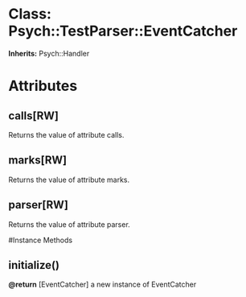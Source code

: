# Class: Psych::TestParser::EventCatcher
**Inherits:** Psych::Handler
    



# Attributes
## calls[RW] [](#attribute-i-calls)
Returns the value of attribute calls.

## marks[RW] [](#attribute-i-marks)
Returns the value of attribute marks.

## parser[RW] [](#attribute-i-parser)
Returns the value of attribute parser.


#Instance Methods
## initialize() [](#method-i-initialize)

**@return** [EventCatcher] a new instance of EventCatcher

